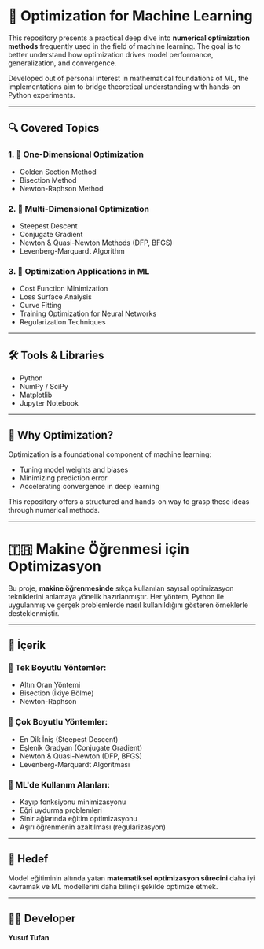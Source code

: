 # 🧠 Optimization for Machine Learning

This repository presents a practical deep dive into **numerical optimization methods** frequently used in the field of machine learning. The goal is to better understand how optimization drives model performance, generalization, and convergence.

Developed out of personal interest in mathematical foundations of ML, the implementations aim to bridge theoretical understanding with hands-on Python experiments.

---

## 🔍 Covered Topics

### 1. 📌 One-Dimensional Optimization
- Golden Section Method
- Bisection Method
- Newton-Raphson Method

### 2. 📌 Multi-Dimensional Optimization
- Steepest Descent
- Conjugate Gradient
- Newton & Quasi-Newton Methods (DFP, BFGS)
- Levenberg-Marquardt Algorithm

### 3. 🤖 Optimization Applications in ML
- Cost Function Minimization
- Loss Surface Analysis
- Curve Fitting
- Training Optimization for Neural Networks
- Regularization Techniques

---

## 🛠️ Tools & Libraries
- Python
- NumPy / SciPy
- Matplotlib
- Jupyter Notebook

---

## 🧠 Why Optimization?

Optimization is a foundational component of machine learning:
- Tuning model weights and biases
- Minimizing prediction error
- Accelerating convergence in deep learning

This repository offers a structured and hands-on way to grasp these ideas through numerical methods.

---

# 🇹🇷 Makine Öğrenmesi için Optimizasyon

Bu proje, **makine öğrenmesinde** sıkça kullanılan sayısal optimizasyon tekniklerini anlamaya yönelik hazırlanmıştır. Her yöntem, Python ile uygulanmış ve gerçek problemlerde nasıl kullanıldığını gösteren örneklerle desteklenmiştir.

---

## 📂 İçerik

### 📌 Tek Boyutlu Yöntemler:
- Altın Oran Yöntemi
- Bisection (İkiye Bölme)
- Newton-Raphson

### 📌 Çok Boyutlu Yöntemler:
- En Dik İniş (Steepest Descent)
- Eşlenik Gradyan (Conjugate Gradient)
- Newton & Quasi-Newton (DFP, BFGS)
- Levenberg-Marquardt Algoritması

### 🤖 ML'de Kullanım Alanları:
- Kayıp fonksiyonu minimizasyonu
- Eğri uydurma problemleri
- Sinir ağlarında eğitim optimizasyonu
- Aşırı öğrenmenin azaltılması (regularizasyon)

---

## 🎯 Hedef

Model eğitiminin altında yatan **matematiksel optimizasyon sürecini** daha iyi kavramak ve ML modellerini daha bilinçli şekilde optimize etmek.

---

## 👨‍💻 Developer
**Yusuf Tufan**  
